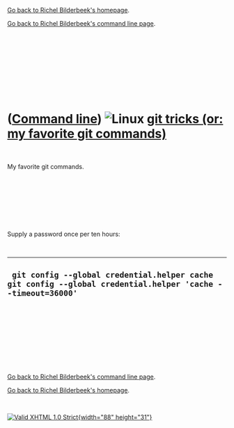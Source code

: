 [Go back to Richel Bilderbeek's homepage](index.htm).

[Go back to Richel Bilderbeek's command line page](Cl.htm).

 

 

 

 

 

([Command line](Cl.htm)) ![Linux](PicLinux.png) [git tricks (or: my favorite git commands)](ClGitTricks.htm)
============================================================================================================

 

My favorite git commands.

 

 

 

 

Supply a password once per ten hours:

 

  --------------------------------------------------------------------------------------------------------------
  ` git config --global credential.helper cache git config --global credential.helper 'cache --timeout=36000'`
  --------------------------------------------------------------------------------------------------------------

 

 

 

 

 

[Go back to Richel Bilderbeek's command line page](Cl.htm).

[Go back to Richel Bilderbeek's homepage](index.htm).

 

[![Valid XHTML 1.0 Strict](valid-xhtml10.png){width="88"
height="31"}](http://validator.w3.org/check?uri=referer)

